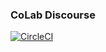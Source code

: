 ### CoLab Discourse

[![CircleCI](https://circleci.com/bb/colabcoop-ondemand/colab-discourse/tree/develop.svg?style=svg)](https://circleci.com/bb/colabcoop-ondemand/colab-discourse/tree/develop)
